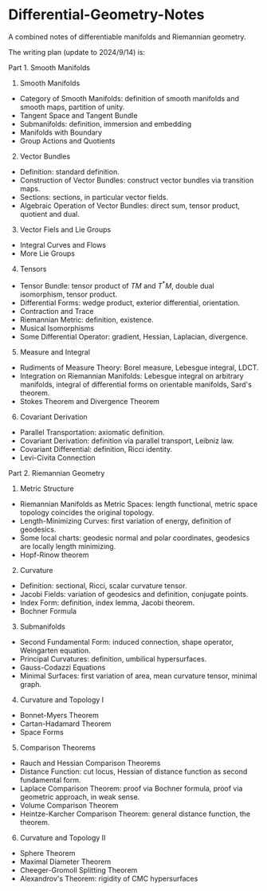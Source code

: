 # Differential-Geometry-Notes
A combined notes of differentiable manifolds and Riemannian geometry.

The writing plan (update to 2024/9/14) is:

Part 1. Smooth Manifolds
1. Smooth Manifolds
  - Category of Smooth Manifolds: definition of smooth manifolds and smooth maps, partition of unity.
  - Tangent Space and Tangent Bundle
  - Submanifolds: definition, immersion and embedding
  - Manifolds with Boundary
  - Group Actions and Quotients
2. Vector Bundles
  - Definition: standard definition.
  - Construction of Vector Bundles: construct vector bundles via transition maps.
  - Sections: sections, in particular vector fields.
  - Algebraic Operation of Vector Bundles: direct sum, tensor product, quotient and dual.
3. Vector Fiels and Lie Groups
  - Integral Curves and Flows
  - More Lie Groups
4. Tensors
  - Tensor Bundle: tensor product of $TM$ and $T^*M$, double dual isomorphism, tensor product.
  - Differential Forms: wedge product, exterior differential, orientation.
  - Contraction and Trace
  - Riemannian Metric: definition, existence.
  - Musical Isomorphisms
  - Some Differential Operator: gradient, Hessian, Laplacian, divergence.
5. Measure and Integral
  - Rudiments of Measure Theory: Borel measure, Lebesgue integral, LDCT.
  - Integration on Riemannian Manifolds: Lebesgue integral on arbitrary manifolds,  integral of differential forms on orientable manifolds, Sard's theorem.
  - Stokes Theorem and Divergence Theorem
6. Covariant Derivation
  - Parallel Transportation: axiomatic definition.
  - Covariant Derivation: definition via parallel transport, Leibniz law.
  - Covariant Differential: definition, Ricci identity.
  - Levi-Civita Connection

Part 2. Riemannian Geometry
1. Metric Structure
  - Riemannian Manifolds as Metric Spaces: length functional, metric space topology coincides the original topology.
  - Length-Minimizing Curves: first variation of energy, definition of geodesics.
  - Some local charts: geodesic normal and polar coordinates, geodesics are locally length minimizing.
  - Hopf-Rinow theorem
2. Curvature
  - Definition: sectional, Ricci, scalar curvature tensor.
  - Jacobi Fields: variation of geodesics and definition, conjugate points.
  - Index Form: definition, index lemma, Jacobi theorem.
  - Bochner Formula
3. Submanifolds
  - Second Fundamental Form: induced connection, shape operator, Weingarten equation.
  - Principal Curvatures: definition, umbilical hypersurfaces.
  - Gauss-Codazzi Equations
  - Minimal Surfaces: first variation of area, mean curvature tensor, minimal graph.
4. Curvature and Topology I
  - Bonnet-Myers Theorem
  - Cartan-Hadamard Theorem
  - Space Forms
5. Comparison Theorems
  - Rauch and Hessian Comparison Theorems
  - Distance Function: cut locus, Hessian of distance function as second fundamental form.
  - Laplace Comparison Theorem: proof via Bochner formula, proof via geometric approach, in weak sense.
  - Volume Comparison Theorem
  - Heintze-Karcher Comparison Theorem: general distance function, the theorem.
6. Curvature and Topology II
  - Sphere Theorem
  - Maximal Diameter Theorem
  - Cheeger-Gromoll Splitting Theorem
  - Alexandrov's Theorem: rigidity of CMC hypersurfaces 
